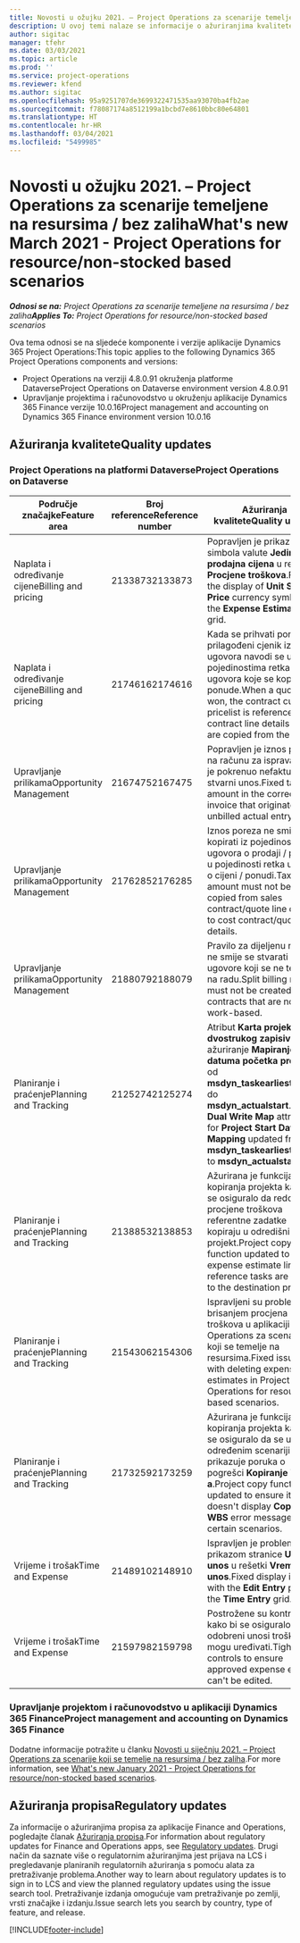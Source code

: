 ```yaml
---
title: Novosti u ožujku 2021. – Project Operations za scenarije temeljene na resursima / bez zaliha
description: U ovoj temi nalaze se informacije o ažuriranjima kvalitete dostupnim u izdanju aplikacije Project Operations za scenarije koji se temelje na resursu / bez zaliha za ožujak 2021.
author: sigitac
manager: tfehr
ms.date: 03/03/2021
ms.topic: article
ms.prod: ''
ms.service: project-operations
ms.reviewer: kfend
ms.author: sigitac
ms.openlocfilehash: 95a9251707de3699322471535aa93070ba4fb2ae
ms.sourcegitcommit: f78087174a8512199a1bcbd7e8610bbc80e64801
ms.translationtype: HT
ms.contentlocale: hr-HR
ms.lasthandoff: 03/04/2021
ms.locfileid: "5499985"
---
```

# <a name="whats-new-march-2021---project-operations-for-resourcenon-stocked-based-scenarios"></a><span data-ttu-id="521b5-103">Novosti u ožujku 2021. – Project Operations za scenarije temeljene na resursima / bez zaliha</span><span class="sxs-lookup"><span data-stu-id="521b5-103">What's new March 2021 - Project Operations for resource/non-stocked based scenarios</span></span>

<span data-ttu-id="521b5-104">_**Odnosi se na:** Project Operations za scenarije temeljene na resursima / bez zaliha_</span><span class="sxs-lookup"><span data-stu-id="521b5-104">_**Applies To:** Project Operations for resource/non-stocked based scenarios_</span></span>

<span data-ttu-id="521b5-105">Ova tema odnosi se na sljedeće komponente i verzije aplikacije Dynamics 365 Project Operations:</span><span class="sxs-lookup"><span data-stu-id="521b5-105">This topic applies to the following Dynamics 365 Project Operations components and versions:</span></span>

- <span data-ttu-id="521b5-106">Project Operations na verziji 4.8.0.91 okruženja platforme Dataverse</span><span class="sxs-lookup"><span data-stu-id="521b5-106">Project Operations on Dataverse environment version 4.8.0.91</span></span> 
- <span data-ttu-id="521b5-107">Upravljanje projektima i računovodstvo u okruženju aplikacije Dynamics 365 Finance verzije 10.0.16</span><span class="sxs-lookup"><span data-stu-id="521b5-107">Project management and accounting on Dynamics 365 Finance environment version 10.0.16</span></span> 

## <a name="quality-updates"></a><span data-ttu-id="521b5-108">Ažuriranja kvalitete</span><span class="sxs-lookup"><span data-stu-id="521b5-108">Quality updates</span></span>

### <a name="project-operations-on-dataverse"></a><span data-ttu-id="521b5-109">Project Operations na platformi Dataverse</span><span class="sxs-lookup"><span data-stu-id="521b5-109">Project Operations on Dataverse</span></span>


| <span data-ttu-id="521b5-110">**Područje značajke**</span><span class="sxs-lookup"><span data-stu-id="521b5-110">**Feature area**</span></span> | <span data-ttu-id="521b5-111">**Broj reference**</span><span class="sxs-lookup"><span data-stu-id="521b5-111">**Reference number**</span></span> | <span data-ttu-id="521b5-112">**Ažuriranja kvalitete**</span><span class="sxs-lookup"><span data-stu-id="521b5-112">**Quality update**</span></span> |
| --- | --- | --- |
| <span data-ttu-id="521b5-113">Naplata i određivanje cijene</span><span class="sxs-lookup"><span data-stu-id="521b5-113">Billing and pricing</span></span> | <span data-ttu-id="521b5-114">2133873</span><span class="sxs-lookup"><span data-stu-id="521b5-114">2133873</span></span> | <span data-ttu-id="521b5-115">Popravljen je prikaz simbola valute **Jedinična prodajna cijena** u rešetki **Procjene troškova**.</span><span class="sxs-lookup"><span data-stu-id="521b5-115">Fixed the display of **Unit Sales Price** currency symbol in the **Expense Estimates** grid.</span></span> |
| <span data-ttu-id="521b5-116">Naplata i određivanje cijene</span><span class="sxs-lookup"><span data-stu-id="521b5-116">Billing and pricing</span></span> | <span data-ttu-id="521b5-117">2174616</span><span class="sxs-lookup"><span data-stu-id="521b5-117">2174616</span></span> | <span data-ttu-id="521b5-118">Kada se prihvati ponuda, prilagođeni cjenik iz ugovora navodi se u pojedinostima retka ugovora koje se kopiraju iz ponude.</span><span class="sxs-lookup"><span data-stu-id="521b5-118">When a quote is won, the contract custom pricelist is referenced on contract line details that are copied from the quote.</span></span> |
| <span data-ttu-id="521b5-119">Upravljanje prilikama</span><span class="sxs-lookup"><span data-stu-id="521b5-119">Opportunity Management</span></span> | <span data-ttu-id="521b5-120">2167475</span><span class="sxs-lookup"><span data-stu-id="521b5-120">2167475</span></span> | <span data-ttu-id="521b5-121">Popravljen je iznos poreza na računu za ispravak koji je pokrenuo nefakturirani stvarni unos.</span><span class="sxs-lookup"><span data-stu-id="521b5-121">Fixed tax amount in the correction invoice that originated an unbilled actual entry.</span></span> |
| <span data-ttu-id="521b5-122">Upravljanje prilikama</span><span class="sxs-lookup"><span data-stu-id="521b5-122">Opportunity Management</span></span> | <span data-ttu-id="521b5-123">2176285</span><span class="sxs-lookup"><span data-stu-id="521b5-123">2176285</span></span> | <span data-ttu-id="521b5-124">Iznos poreza ne smije se kopirati iz pojedinosti retka ugovora o prodaji / ponude u pojedinosti retka ugovora o cijeni / ponudi.</span><span class="sxs-lookup"><span data-stu-id="521b5-124">Tax amount must not be copied from sales contract/quote line details to cost contract/quote line details.</span></span> |
| <span data-ttu-id="521b5-125">Upravljanje prilikama</span><span class="sxs-lookup"><span data-stu-id="521b5-125">Opportunity Management</span></span> | <span data-ttu-id="521b5-126">2188079</span><span class="sxs-lookup"><span data-stu-id="521b5-126">2188079</span></span> | <span data-ttu-id="521b5-127">Pravilo za dijeljenu naplatu ne smije se stvarati za ugovore koji se ne temelje na radu.</span><span class="sxs-lookup"><span data-stu-id="521b5-127">Split billing rule must not be created for contracts that are not work-based.</span></span> |
| <span data-ttu-id="521b5-128">Planiranje i praćenje</span><span class="sxs-lookup"><span data-stu-id="521b5-128">Planning and Tracking</span></span> | <span data-ttu-id="521b5-129">2125274</span><span class="sxs-lookup"><span data-stu-id="521b5-129">2125274</span></span> | <span data-ttu-id="521b5-130">Atribut **Karta projekta dvostrukog zapisivanja** za ažuriranje **Mapiranje datuma početka projekta** od **msdyn\_taskearlieststart** do **msdyn\_actualstart**.</span><span class="sxs-lookup"><span data-stu-id="521b5-130">**Project Dual Write Map** attribute for **Project Start Date Mapping** updated from **msdyn\_taskearlieststart** to **msdyn\_actualstart**.</span></span> |
| <span data-ttu-id="521b5-131">Planiranje i praćenje</span><span class="sxs-lookup"><span data-stu-id="521b5-131">Planning and Tracking</span></span> | <span data-ttu-id="521b5-132">2138853</span><span class="sxs-lookup"><span data-stu-id="521b5-132">2138853</span></span> | <span data-ttu-id="521b5-133">Ažurirana je funkcija kopiranja projekta kako bi se osiguralo da redci procjene troškova referentne zadatke kopiraju u odredišni projekt.</span><span class="sxs-lookup"><span data-stu-id="521b5-133">Project copy function updated to ensure expense estimate lines that reference tasks are copied to the destination project.</span></span> |
| <span data-ttu-id="521b5-134">Planiranje i praćenje</span><span class="sxs-lookup"><span data-stu-id="521b5-134">Planning and Tracking</span></span> | <span data-ttu-id="521b5-135">2154306</span><span class="sxs-lookup"><span data-stu-id="521b5-135">2154306</span></span> | <span data-ttu-id="521b5-136">Ispravljeni su problemi s brisanjem procjena troškova u aplikaciji Project Operations za scenarije koji se temelje na resursima.</span><span class="sxs-lookup"><span data-stu-id="521b5-136">Fixed issues with deleting expense estimates in Project Operations for resource-based scenarios.</span></span> |
| <span data-ttu-id="521b5-137">Planiranje i praćenje</span><span class="sxs-lookup"><span data-stu-id="521b5-137">Planning and Tracking</span></span> | <span data-ttu-id="521b5-138">2173259</span><span class="sxs-lookup"><span data-stu-id="521b5-138">2173259</span></span> | <span data-ttu-id="521b5-139">Ažurirana je funkcija kopiranja projekta kako bi se osiguralo da se u određenim scenarijima ne prikazuje poruka o pogrešci **Kopiranje WBS-a**.</span><span class="sxs-lookup"><span data-stu-id="521b5-139">Project copy function updated to ensure it doesn't display **Copying WBS** error message in certain scenarios.</span></span> |
| <span data-ttu-id="521b5-140">Vrijeme i trošak</span><span class="sxs-lookup"><span data-stu-id="521b5-140">Time and Expense</span></span> | <span data-ttu-id="521b5-141">2148910</span><span class="sxs-lookup"><span data-stu-id="521b5-141">2148910</span></span> | <span data-ttu-id="521b5-142">Ispravljen je problem s prikazom stranice **Uredi unos** u rešetki **Vremenski unos**.</span><span class="sxs-lookup"><span data-stu-id="521b5-142">Fixed display issue with the **Edit Entry** page in the **Time Entry** grid.</span></span> |
| <span data-ttu-id="521b5-143">Vrijeme i trošak</span><span class="sxs-lookup"><span data-stu-id="521b5-143">Time and Expense</span></span> | <span data-ttu-id="521b5-144">2159798</span><span class="sxs-lookup"><span data-stu-id="521b5-144">2159798</span></span> | <span data-ttu-id="521b5-145">Postrožene su kontrole kako bi se osiguralo da se odobreni unosi troškova ne mogu uređivati.</span><span class="sxs-lookup"><span data-stu-id="521b5-145">Tightened controls to ensure approved expense entries can't be edited.</span></span> |

### <a name="project-management-and-accounting-on-dynamics-365-finance"></a><span data-ttu-id="521b5-146">Upravljanje projektom i računovodstvo u aplikaciji Dynamics 365 Finance</span><span class="sxs-lookup"><span data-stu-id="521b5-146">Project management and accounting on Dynamics 365 Finance</span></span>

<span data-ttu-id="521b5-147">Dodatne informacije potražite u članku [Novosti u siječnju 2021. – Project Operations za scenarije koji se temelje na resursima / bez zaliha](whats-new-jan-2021-resource-based.md).</span><span class="sxs-lookup"><span data-stu-id="521b5-147">For more information, see [What's new January 2021 - Project Operations for resource/non-stocked based scenarios](whats-new-jan-2021-resource-based.md).</span></span>

## <a name="regulatory-updates"></a><span data-ttu-id="521b5-148">Ažuriranja propisa</span><span class="sxs-lookup"><span data-stu-id="521b5-148">Regulatory updates</span></span>

<span data-ttu-id="521b5-149">Za informacije o ažuriranjima propisa za aplikacije Finance and Operations, pogledajte članak [Ažuriranja propisa](https://docs.microsoft.com/dynamics365/finance/localizations/regulatory-updates).</span><span class="sxs-lookup"><span data-stu-id="521b5-149">For information about regulatory updates for Finance and Operations apps, see [Regulatory updates](https://docs.microsoft.com/dynamics365/finance/localizations/regulatory-updates).</span></span> <span data-ttu-id="521b5-150">Drugi način da saznate više o regulatornim ažuriranjima jest prijava na LCS i pregledavanje planiranih regulatornih ažuriranja s pomoću alata za pretraživanje problema.</span><span class="sxs-lookup"><span data-stu-id="521b5-150">Another way to learn about regulatory updates is to sign in to LCS and view the planned regulatory updates using the issue search tool.</span></span> <span data-ttu-id="521b5-151">Pretraživanje izdanja omogućuje vam pretraživanje po zemlji, vrsti značajke i izdanju.</span><span class="sxs-lookup"><span data-stu-id="521b5-151">Issue search lets you search by country, type of feature, and release.</span></span>


[!INCLUDE[footer-include](../includes/footer-banner.md)]
